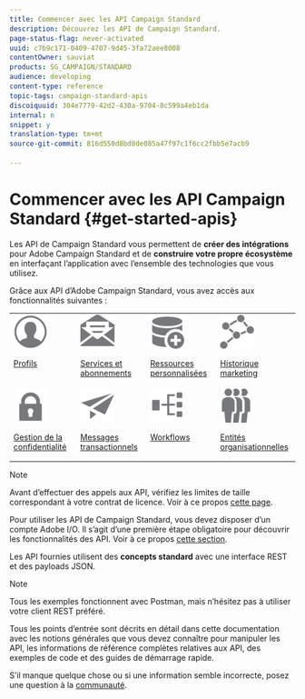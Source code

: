 ```yaml
---
title: Commencer avec les API Campaign Standard
description: Découvrez les API de Campaign Standard.
page-status-flag: never-activated
uuid: c7b9c171-0409-4707-9d45-3fa72aee8008
contentOwner: sauviat
products: SG_CAMPAIGN/STANDARD
audience: developing
content-type: reference
topic-tags: campaign-standard-apis
discoiquuid: 304e7779-42d2-430a-9704-8c599a4eb1da
internal: n
snippet: y
translation-type: tm+mt
source-git-commit: 816d550d8bd0de085a47f97c1f6cc2fbb5e7acb9

---
```



# Commencer avec les API Campaign Standard {#get-started-apis}

Les API de Campaign Standard vous permettent de **créer des intégrations** pour Adobe Campaign Standard et de **construire votre propre écosystème** en interfaçant l’application avec l’ensemble des technologies que vous utilisez.

Grâce aux API d’Adobe Campaign Standard, vous avez accès aux fonctionnalités suivantes :

<table><tr>
 <td valign="top"><a href="../../api/using/retrieving-profiles.md"><img width="60px" alt="conditions" src="assets/icon_profile.svg"/></a><p><a href="../../api/using/retrieving-profiles.md">Profils</a></p></td>
<td valign="top"><a href="../../api/using/creating-a-service.md"><img width="60px" alt="conditions" src="assets/icon_services.svg"/></a><p><a href="../../api/using/creating-a-service.md">Services et abonnements</a></p></td>
<td valign="top"><a href="../../api/using/interacting-with-custom-resources.md"><img width="60px" alt="conditions" src="assets/icon_customresources.svg"/></a><p><a href="../../api/using/interacting-with-custom-resources.md">Ressources personnalisées</a></p></td>
<td valign="top"><a href="../../api/using/interacting-with-marketing-history.md"><img width="60px" alt="conditions" src="assets/icon_marketinghistory.svg"/></a><p><a href="../../api/using/interacting-with-marketing-history.md">Historique marketing</a></p></td>
</tr>
<tr>
<td valign="top"><a href="../../api/using/creating-a-privacy-request.md"><img width="60px" alt="conditions" src="assets/icon_privacy.svg"/></a><p><a href="../../api/using/creating-a-privacy-request.md">Gestion de la confidentialité</a></p></td>
<td valign="top"><a href="../../api/using/managing-transactional-messages.md"><img width="60px" alt="conditions" src="assets/icon_transactionalmessage.svg"/></a><p><a href="../../api/using/managing-transactional-messages.md">Messages transactionnels</a></p></td>
<td valign="top"><a href="../../api/using/controlling-a-workflow.md"><img width="60px" alt="conditions" src="assets/icon_workflows.svg"/></a><p><a href="../../api/using/controlling-a-workflow.md">Workflows</a></p></td>
<td valign="top"><a href="../../api/using/retrieving-an-organizational-unit.md"><img width="60px" alt="conditions" src="assets/icon_units.svg"/></a><p><a href="../../api/using/retrieving-an-organizational-unit.md">Entités organisationnelles</a></p></td>
</tr></table>

>[!NOTE]
>
>Avant d’effectuer des appels aux API, vérifiez les limites de taille correspondant à votre contrat de licence. Voir à ce propos [cette page](https://helpx.adobe.com/fr/legal/product-descriptions/campaign-standard.html#RessourcesdinfrastructureinformatiqueparniveauxdeProfilsactifs).

Pour utiliser les API de Campaign Standard, vous devez disposer d’un compte Adobe I/O. Il s’agit d’une première étape obligatoire pour découvrir les fonctionnalités des API.
Voir à ce propos [cette section](../../api/using/setting-up-api-access.md).

Les API fournies utilisent des **concepts standard** avec une interface REST et des payloads JSON.

>[!NOTE]
>
>Tous les exemples fonctionnent avec Postman, mais n’hésitez pas à utiliser votre client REST préféré.

Tous les points d’entrée sont décrits en détail dans cette documentation avec les notions générales que vous devez connaître pour manipuler les API, les informations de référence complètes relatives aux API, des exemples de code et des guides de démarrage rapide.

S’il manque quelque chose ou si une information semble incorrecte, posez une question à la [communauté](https://help-forums.adobe.com/content/adobeforums/en/campaign-forum/adobe-campaign.html).
